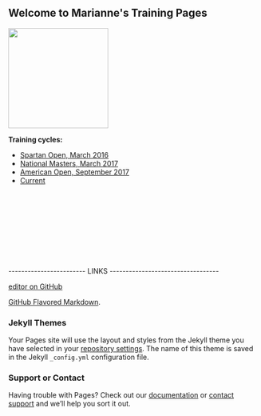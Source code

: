 ## Welcome to Marianne's Training Pages

<img src="https://huebner.github.io/snatchstart.jpg" width="200" height="200">

**Training cycles:**

- [Spartan Open, March 2016](https://huebner.github.io/spartan2016.html)
- [National Masters, March 2017](https://huebner.github.io/National2017.html)
- [American Open, September 2017](https://huebner.github.io/AmOpen2017.html)
- [Current](https://huebner.github.io/tonnage.html)



<br>
<br>
<br>
<br>
<br>
<br>
<br>
<br>



------------------------  LINKS ----------------------------------

[editor on GitHub](https://github.com/huebner/huebner.github.io/edit/master/index.md) 

[GitHub Flavored Markdown](https://guides.github.com/features/mastering-markdown/).

### Jekyll Themes

Your Pages site will use the layout and styles from the Jekyll theme you have selected in your [repository settings](https://github.com/huebner/huebner.github.io/settings). The name of this theme is saved in the Jekyll `_config.yml` configuration file.

### Support or Contact

Having trouble with Pages? Check out our [documentation](https://help.github.com/categories/github-pages-basics/) or [contact support](https://github.com/contact) and we’ll help you sort it out.
